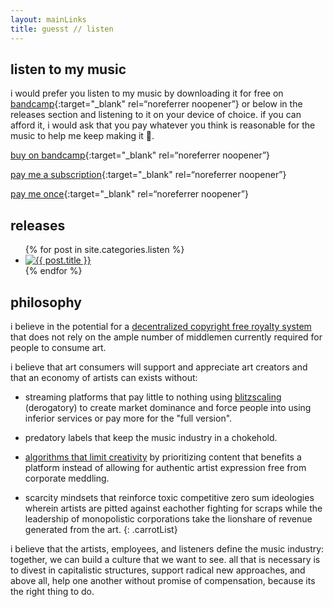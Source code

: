```yaml
---
layout: mainLinks
title: guesst // listen
---
```


## listen to my music

i would prefer you listen to my music by downloading it for free on [bandcamp](guesstaccount.bandcamp.com){:target="_blank" rel=“noreferrer noopener”} or below in the releases section and listening to it on your device of choice. if you can afford it, i would ask that you pay whatever you think is reasonable for the music to help me keep making it 🦋.

[buy on bandcamp](guesstaccount.bandcamp.com){:target="_blank" rel=“noreferrer noopener”}

[pay me a subscription](https://square.link/u/Mhc0OF7O){:target="_blank" rel=“noreferrer noopener”}

[pay me once](https://square.link/u/Wdq6mOFc){:target="_blank" rel=“noreferrer noopener”}


## releases

<ul class="releaseGrid">
  {% for post in site.categories.listen %}
    <li>
      <a href="{{ post.url }}"><img class="releaseListImage" src="{{ post.coverPath }}" alt="{{ post.title }}"></a>
    </li>
  {% endfor %}
</ul>

<!-- [all releases](discography.html) -->

## philosophy

i believe in the potential for a [decentralized copyright free royalty system](https://youtu.be/PJSTFzhs1O4?si=LWINS-aeWHBl2Wb_) that does not rely on the ample number of middlemen currently required for people to consume art.

i believe that art consumers will support and appreciate art creators and that an economy of artists can exists without:
- streaming platforms that pay little to nothing using [blitzscaling](https://www.blitzscaling.com/) (derogatory) to create market dominance and force people into using inferior services or pay more for the "full version".

- predatory labels that keep the music industry in a chokehold.

- [algorithms that limit creativity](https://youtu.be/-Qo3ehkykkM?si=3_iAslMELatTrnGd) by prioritizing content that benefits a platform instead of allowing for authentic artist expression free from corporate meddling.

- scarcity mindsets that reinforce toxic competitive zero sum ideologies wherein artists are pitted against eachother fighting for scraps while the leadership of monopolistic corporations take the lionshare of revenue generated from the art.
{: .carrotList}

i believe that the artists, employees, and listeners define the music industry: together, we can build a culture that we want to see. all that is necessary is to divest in capitalistic structures, support radical new approaches, and above all, help one another without promise of compensation, because its the right thing to do.